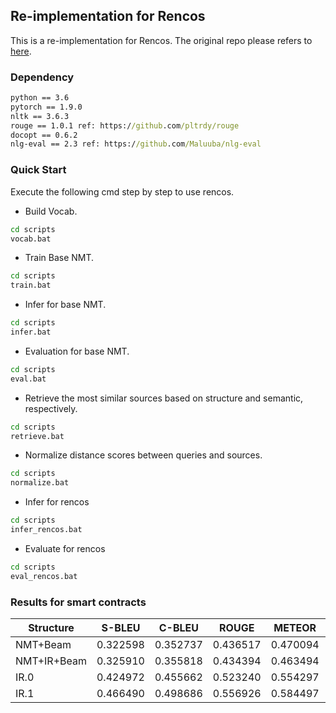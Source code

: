 ## Re-implementation for Rencos
This is a re-implementation for Rencos. The original repo please refers to [here](https://github.com/zhangj111/rencos). 
### Dependency
```cmd
python == 3.6
pytorch == 1.9.0
nltk == 3.6.3
rouge == 1.0.1 ref: https://github.com/pltrdy/rouge
docopt == 0.6.2
nlg-eval == 2.3 ref: https://github.com/Maluuba/nlg-eval
```

### Quick Start  
Execute the following cmd step by step to use rencos.
- Build Vocab.
```cmd
cd scripts
vocab.bat
```
- Train Base NMT.
```cmd
cd scripts
train.bat
```
- Infer for base NMT.
```cmd
cd scripts
infer.bat
```
- Evaluation for base NMT.
```cmd
cd scripts
eval.bat
```
- Retrieve the most similar sources based on structure and semantic, respectively.
```cmd
cd scripts
retrieve.bat
```
- Normalize distance scores between queries and sources.
```cmd
cd scripts
normalize.bat
```
- Infer for rencos
```cmd
cd scripts
infer_rencos.bat
```
- Evaluate for rencos
```cmd
cd scripts
eval_rencos.bat
```

### Results for smart contracts
| Structure | S-BLEU| C-BLEU | ROUGE | METEOR | CIDER |
| ---- | ---- | ---- | ---- | ---- | ---- |
| NMT+Beam | 0.322598 | 0.352737 | 0.436517 | 0.470094 | 3.201473 |
| NMT+IR+Beam | 0.325910 | 0.355818 | 0.434394 | 0.463494 | 3.227261 |
| IR.0 | 0.424972 | 0.455662 | 0.523240 | 0.554297 | 4.229340 |
| IR.1 | 0.466490 | 0.498686 | 0.556926 | 0.584497 | 4.619538 |


